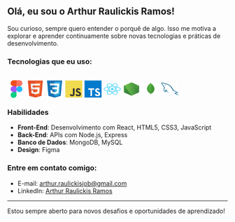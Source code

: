 ## Olá, eu sou o Arthur Raulickis Ramos!

Sou curioso, sempre quero entender o porquê de algo. Isso me motiva a explorar e aprender continuamente sobre novas tecnologias e práticas de desenvolvimento.

### Tecnologias que eu uso:

<div style="display: inline_block"><br>
  <img align="center" width="40" src="https://raw.githubusercontent.com/devicons/devicon/master/icons/figma/figma-original.svg">
  <img align="center" width="40" src="https://raw.githubusercontent.com/devicons/devicon/master/icons/html5/html5-original.svg">
  <img align="center" width="40" src="https://raw.githubusercontent.com/devicons/devicon/master/icons/css3/css3-original.svg">
  <img align="center" width="40" src="https://raw.githubusercontent.com/devicons/devicon/master/icons/javascript/javascript-original.svg">
  <img align="center" width="40" src="https://raw.githubusercontent.com/devicons/devicon/master/icons/typescript/typescript-original.svg">
  <img align="center" height="30" width="40" src="https://raw.githubusercontent.com/devicons/devicon/master/icons/react/react-original.svg">
  <img align="center" height="30" width="40" src="https://raw.githubusercontent.com/devicons/devicon/master/icons/nodejs/nodejs-original.svg">
  <img align="center" height="30" width="40" src="https://raw.githubusercontent.com/devicons/devicon/master/icons/mongodb/mongodb-original.svg">
  <img align="center" height="30" width="40" src="https://raw.githubusercontent.com/devicons/devicon/master/icons/mysql/mysql-original.svg">
</div>

### Habilidades

- **Front-End**: Desenvolvimento com React, HTML5, CSS3, JavaScript
- **Back-End**: APIs com Node.js, Express
- **Banco de Dados**: MongoDB, MySQL
- **Design**: Figma

### Entre em contato comigo:

- E-mail: [arthur.raulickisjob@gmail.com](mailto:arthur.raulickisjob@gmail.com)
- LinkedIn: [Arthur Raulickis Ramos](https://www.linkedin.com/in/arthur-raulickis-ramos-a9b975225/)

---

Estou sempre aberto para novos desafios e oportunidades de aprendizado!
